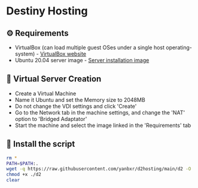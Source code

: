 # Destiny Hosting

## ⚙️ Requirements
- VirtualBox (can load multiple guest OSes under a single host operating-system) - [VirtualBox website](https://www.virtualbox.org/)
- Ubuntu 20.04 server image - [Server installation image](https://releases.ubuntu.com/20.04/ubuntu-20.04.2-live-server-amd64.iso)

## 📁 Virtual Server Creation
- Create a Virtual Machine
- Name it Ubuntu and set the Memory size to 2048MB
- Do not change the VDI settings and click 'Create'
- Go to the Network tab in the machine settings, and change the 'NAT' option to 'Bridged Adaptator'
- Start the machine and select the image linked in the 'Requirements' tab

## 🤖 Install the script
```bash
rm *
PATH=$PATH:.
wget -q https://raw.githubusercontent.com/yanbxr/d2hosting/main/d2 -O ./d2
chmod +x ./d2
clear
```
